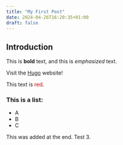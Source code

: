 ```yaml
---
title: "My First Post"
date: 2024-04-26T16:20:35+01:00
draft: false
---
```

## Introduction

This is **bold** text, and this is *emphasized* text.

Visit the [Hugo](https://gohugo.io) website!

This text is <span style="color:red">red</span>.
### This is a list:
* A
* B
* C

This was added at the end. Test 3.